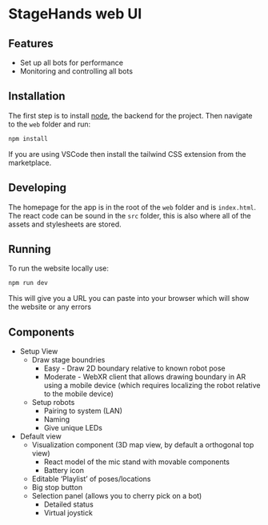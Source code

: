 # StageHands web UI
## Features
- Set up all bots for performance
- Monitoring and controlling all bots

## Installation 

The first step is to install [node](https://nodejs.org/en/download/), the backend for the project. 
Then navigate to the `web` folder and run:

```sh
npm install
```

If you are using VSCode then install the tailwind CSS extension from the marketplace.

## Developing

The homepage for the app is in the root of the `web` folder and is `index.html`.
The react code can be sound in the `src` folder, this is also where all of the assets and stylesheets are stored.

## Running

To run the website locally use:

```sh
npm run dev
```

This will give you a URL you can paste into your browser which will show the website or any errors

## Components
- Setup View
  - Draw stage boundries
    - Easy - Draw 2D boundary relative to known robot pose
    - Moderate - WebXR client that allows drawing boundary in AR using a mobile device (which requires localizing the robot relative to the mobile device)
  - Setup robots
    - Pairing to system (LAN)
    - Naming
    - Give unique LEDs
- Default view 
  - Visualization component (3D map view, by default a orthogonal top view)
    - React model of the mic stand with movable components
    - Battery icon
  - Editable ‘Playlist’ of poses/locations
  - Big stop button
  - Selection panel (allows you to cherry pick on a bot)
    - Detailed status
    - Virtual joystick
